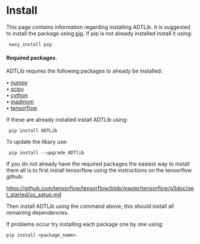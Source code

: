 # Install

This page contains information regarding installing ADTLib. It is suggested to install the package using [pip](https://pypi.python.org/pypi/pip). If pip is not already installed install it using:

     easy_install pip

#### Required packages.

ADTLib requires the following packages to already be installed:

• [numpy](https://www.numpy.org)   
• [scipy](https://www.scipy.org)  
• [cython](https://www.cython.org)   
• [madmom](https://github.com/CPJKU/madmom)  
• [tensorflow](https://www.tensorflow.org/)

If these are already installed install ADTLib using:

     pip install ADTLib

To update the libary use:

     pip install --upgrade ADTlib
     

If you do not already have the required packages the easiest way to install them all is to first install tensorflow using the instructions on the tensorflow github:

https://github.com/tensorflow/tensorflow/blob/master/tensorflow/g3doc/get_started/os_setup.md 

Then install ADTLib using the command above, this should install all remaining dependencies.

If problems occur try installing each package one by one using:

	pip install <package_name>


